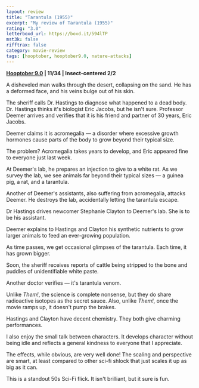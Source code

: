 ```yaml
---
layout: review
title: "Tarantula (1955)"
excerpt: "My review of Tarantula (1955)"
rating: "3.0"
letterboxd_url: https://boxd.it/594lTP
mst3k: false
rifftrax: false
category: movie-review
tags: [hooptober, hooptober9.0, nature-attacks]
---
```


<b><a href="https://boxd.it/pOmcY/detail" target="_blank" rel="noopener">Hooptober 9.0</a> | 11/34 | Insect-centered 2/2</b>

A disheveled man walks through the desert, collapsing on the sand. He has a deformed face, and his veins bulge out of his skin.

The sheriff calls Dr. Hastings to diagnose what happened to a dead body. Dr. Hastings thinks it's biologist Eric Jacobs, but he isn't sure. Professor Deemer arrives and verifies that it is his friend and partner of 30 years, Eric Jacobs.

Deemer claims it is acromegalia — a disorder where excessive growth hormones cause parts of the body to grow beyond their typical size.

The problem? Acromegalia takes years to develop, and Eric appeared fine to everyone just last week.

At Deemer's lab, he prepares an injection to give to a white rat. As we survey the lab, we see animals far beyond their typical sizes — a guinea pig, a rat, and a tarantula.

Another of Deemer's assistants, also suffering from acromegalia, attacks Deemer. He destroys the lab, accidentally letting the tarantula escape.

Dr Hastings drives newcomer Stephanie Clayton to Deemer's lab. She is to be his assistant.

Deemer explains to Hastings and Clayton his synthetic nutrients to grow larger animals to feed an ever-growing population.

As time passes, we get occasional glimpses of the tarantula. Each time, it has grown bigger.

Soon, the sheriff receives reports of cattle being stripped to the bone and puddles of unidentifiable white paste.

Another doctor verifies — it's tarantula venom.

Unlike <i>Them!</i>, the science is complete nonsense, but they do share radioactive isotopes as the secret sauce. Also, unlike <i>Them!</i>, once the movie ramps up, it doesn't pump the brakes.

Hastings and Clayton have decent chemistry. They both give charming performances.

I also enjoy the small talk between characters. It develops character without being idle and reflects a general kindness to everyone that I appreciate.

The effects, while obvious, are very well done! The scaling and perspective are smart, at least compared to other sci-fi shlock that just scales it up as big as it can.

This is a standout 50s Sci-Fi flick. It isn't brilliant, but it sure is fun.
